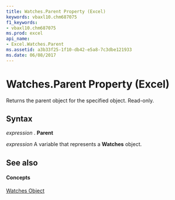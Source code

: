 ```yaml
---
title: Watches.Parent Property (Excel)
keywords: vbaxl10.chm687075
f1_keywords:
- vbaxl10.chm687075
ms.prod: excel
api_name:
- Excel.Watches.Parent
ms.assetid: a3b33f25-1f10-db42-e5a8-7c3dbe121933
ms.date: 06/08/2017
---
```



# Watches.Parent Property (Excel)

Returns the parent object for the specified object. Read-only.


## Syntax

 _expression_ . **Parent**

 _expression_ A variable that represents a **Watches** object.


## See also


#### Concepts


[Watches Object](Excel.Watches.md)

